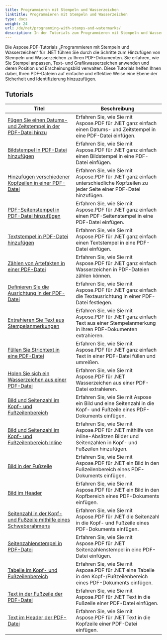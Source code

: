 ```yaml
---
title: Programmieren mit Stempeln und Wasserzeichen
linktitle: Programmieren mit Stempeln und Wasserzeichen
type: docs
weight: 24
url: /de/net/programming-with-stamps-and-watermarks/
description: In den Tutorials zum Programmieren mit Stempeln und Wasserzeichen von Aspose.PDF für .NET erfahren Sie, wie Sie Ihren PDF-Dokumenten Sicherheits- und Personalisierungselemente hinzufügen.
---
```


Die Aspose.PDF-Tutorials „Programmieren mit Stempeln und Wasserzeichen“ für .NET führen Sie durch die Schritte zum Hinzufügen von Stempeln und Wasserzeichen zu Ihren PDF-Dokumenten. Sie erfahren, wie Sie Stempel anpassen, Text- und Grafikwasserzeichen anwenden und deren Position und Erscheinungsbild verwalten. Diese Tutorials helfen Ihnen dabei, Ihren PDF-Dateien auf einfache und effektive Weise eine Ebene der Sicherheit und Identifizierung hinzuzufügen.

## Tutorials
| Titel | Beschreibung |
| --- | --- | 
| [Fügen Sie einen Datums- und Zeitstempel in der PDF-Datei hinzu](./add-date-time-stamp/) | Erfahren Sie, wie Sie mit Aspose.PDF für .NET ganz einfach einen Datums- und Zeitstempel in eine PDF-Datei einfügen. |  
| [Bildstempel in PDF-Datei hinzufügen](./add-image-stamp/) | Erfahren Sie, wie Sie mit Aspose.PDF für .NET ganz einfach einen Bildstempel in eine PDF-Datei einfügen. |  
| [Hinzufügen verschiedener Kopfzeilen in einer PDF-Datei](./adding-different-headers/) | Erfahren Sie, wie Sie mit Aspose.PDF für .NET ganz einfach unterschiedliche Kopfzeilen zu jeder Seite einer PDF-Datei hinzufügen. |  
| [PDF-Seitenstempel in PDF-Datei hinzufügen](./add-pdf-page-stamp/) | Erfahren Sie, wie Sie mit Aspose.PDF für .NET ganz einfach einen PDF-Seitenstempel in eine PDF-Datei einfügen. |  
| [Textstempel in PDF-Datei hinzufügen](./add-text-stamp/) | Erfahren Sie, wie Sie mit Aspose.PDF für .NET ganz einfach einen Textstempel in eine PDF-Datei einfügen. |  
| [Zählen von Artefakten in einer PDF-Datei](./counting-artifacts/) | Erfahren Sie, wie Sie mit Aspose.PDF für .NET ganz einfach Wasserzeichen in PDF-Dateien zählen können. |  
| [Definieren Sie die Ausrichtung in der PDF-Datei](./define-alignment/) | Erfahren Sie, wie Sie mit Aspose.PDF für .NET ganz einfach die Textausrichtung in einer PDF-Datei festlegen. |  
| [Extrahieren Sie Text aus Stempelanmerkungen](./extract-text-from-stamp-annotation/) | Erfahren Sie, wie Sie mit Aspose.PDF für .NET ganz einfach Text aus einer Stempelanmerkung in Ihren PDF-Dokumenten extrahieren. |  
| [Füllen Sie Strichtext in eine PDF-Datei](./fill-stroke-text/) | Erfahren Sie, wie Sie mit Aspose.PDF für .NET ganz einfach Text in einer PDF-Datei füllen und umreißen. |  
| [Holen Sie sich ein Wasserzeichen aus einer PDF-Datei](./get-watermark/) | Erfahren Sie, wie Sie mit Aspose.PDF für .NET Wasserzeichen aus einer PDF-Datei extrahieren. |  
| [Bild und Seitenzahl im Kopf- und Fußzeilenbereich](./image-and-page-number-in-header-footer-section/) | Erfahren Sie, wie Sie mit Aspose ein Bild und eine Seitenzahl in die Kopf- und Fußzeile eines PDF-Dokuments einfügen. |  
| [Bild und Seitenzahl im Kopf- und Fußzeilenbereich Inline](./image-and-page-number-in-header-footer-section-inline/) | Erfahren Sie, wie Sie mit Aspose.PDF für .NET mithilfe von Inline-Absätzen Bilder und Seitenzahlen in Kopf- und Fußzeilen hinzufügen. |  
| [Bild in der Fußzeile](./image-in-footer/) | Erfahren Sie, wie Sie mit Aspose.PDF für .NET ein Bild in den Fußzeilenbereich eines PDF-Dokuments einfügen. |  
| [Bild im Header](./image-in-header/) | Erfahren Sie, wie Sie mit Aspose.PDF für .NET ein Bild in den Kopfbereich eines PDF-Dokuments einfügen. |  
| [Seitenzahl in der Kopf- und Fußzeile mithilfe eines Schweberahmens](./page-number-in-header-footer-using-floating-box/) | Erfahren Sie, wie Sie mit Aspose.PDF für .NET die Seitenzahl in die Kopf- und Fußzeile eines PDF-Dokuments einfügen. |  
| [Seitenzahlenstempel in PDF-Datei](./page-number-stamps/) | Erfahren Sie, wie Sie mit Aspose.PDF für .NET Seitenzahlenstempel in eine PDF-Datei einfügen. |  
| [Tabelle im Kopf- und Fußzeilenbereich](./table-in-header-footer-section/) | Erfahren Sie, wie Sie mit Aspose.PDF für .NET eine Tabelle in den Kopf-/Fußzeilenbereich eines PDF-Dokuments einfügen. |  
| [Text in der Fußzeile der PDF-Datei](./text-in-footer/) | Erfahren Sie, wie Sie mit Aspose.PDF für .NET Text in die Fußzeile einer PDF-Datei einfügen. |  
| [Text im Header der PDF-Datei](./text-in-header/) | Erfahren Sie, wie Sie mit Aspose.PDF für .NET Text in die Kopfzeile einer PDF-Datei einfügen. |  